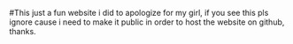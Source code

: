 #This just a fun website i did to apologize for my girl, if you see this pls ignore cause i need to make it public in order to host the website on github, thanks.
